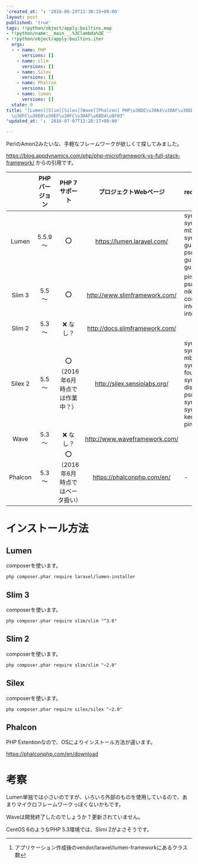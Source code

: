 ```yaml
---
'created_at: ': '2016-06-29T11:38:15+09:00'
layout: post
published: 'true'
tags: !!python/object/apply:builtins.map
- !!python/name:__main__.%3Clambda%3E ''
- !!python/object/apply:builtins.iter
  args:
  - - name: PHP
      versions: []
    - name: slim
      versions: []
    - name: Silex
      versions: []
    - name: Phalcon
      versions: []
    - name: lumen
      versions: []
  state: 0
title: "[Lumen][Slim][Silex][Wave][Phalcon] PHP\u30DE\u30A4\u30AF\u30ED\u30D5\u30EC\
  \u30FC\u30E0\u30EF\u30FC\u30AF\u6BD4\u8F03"
'updated_at: ': '2016-07-07T12:28:17+09:00'

---
```

PerlのAmon2みたいな、手軽なフレームワークが欲しくて探してみました。  
  
https://blog.appdynamics.com/php/php-microframework-vs-full-stack-framework/ からの引用です。  
  
|  | PHPバージョン | PHP 7サポート |プロジェクトWebページ | requireパッケージ | クラス数 |  
|:-:|:-:|:-:|:-:|:--|--:|   
| Lumen  | 5.5.9～ | :o: | https://lumen.laravel.com/  | symfony/process<br>symfony/polyfill-mbstring<br>symfony/console<br>guzzlehttp/promises<br>psr/http-message<br>guzzlehttp/psr7<br>guzzlehttp/guzzle | 11[^1] |  
| Slim 3 | 5.5～ | :o: | http://www.slimframework.com/  | pimple/pimple<br>psr/http-message<br>nikic/fast-route<br>container-interop/container-interop | 34 |  
| Slim 2 | 5.3～  | :x: なし？ | http://docs.slimframework.com/  | | |  
| Silex 2| 5.5～ | :o: （2016年6月時点では作業中？）| http://silex.sensiolabs.org/ | symfony/routing<br>symfony/polyfill-mbstring<br>symfony/http-foundation<br>symfony/event-dispatcher<br>psr/log<br>symfony/debug<br>symfony/http-kernel<br>pimple/pimple | 46 |  
| Wave | 5.3～ | :x: なし？| http://www.waveframework.com/ | | |  
| Phalcon | 5.3～ | :o: （2016年6月時点ではベータ扱い） | https://phalconphp.com/en/ | - | - |  
  
[^1]: アプリケーション作成後のvendor/laravel/lumen-frameworkにあるクラス数  
  
# インストール方法  
  
## Lumen  
  
composerを使います。  
  
```
php composer.phar require laravel/lumen-installer
```  
  
## Slim 3  
  
composerを使います。  
  
```
php composer.phar require slim/slim "^3.0"
```  
## Slim 2  
  
composerを使います。  
  
```
php composer.phar require slim/slim "~2.0"
```  
  
## Silex  
  
composerを使います。  
  
```
php composer.phar require silex/silex "~2.0"
```  
  
## Phalcon  
  
PHP Extentionなので、OSによりインストール方法が違います。  
  
https://phalconphp.com/en/download  
  
# 考察  
  
Lumen単独では小さいのですが、いろいろ外部のものを使用しているので、あまりマイクロフレームワークっぽくないかもです。  
  
Waveは開発終了したのでしょうか？更新されていません。  
  
CentOS 6のようなPHP 5.3環境では、Slimi 2がよさそうです。  
